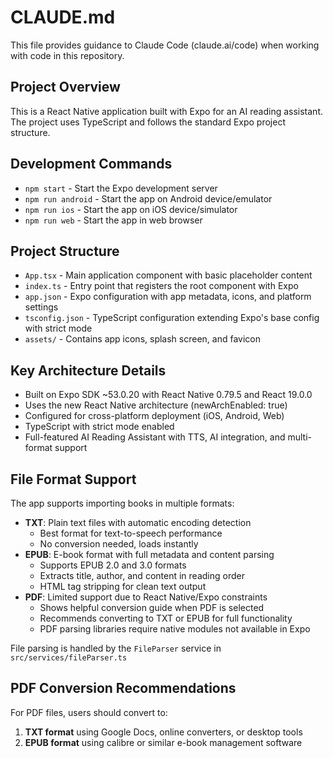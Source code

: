 # CLAUDE.md

This file provides guidance to Claude Code (claude.ai/code) when working with code in this repository.

## Project Overview

This is a React Native application built with Expo for an AI reading assistant. The project uses TypeScript and follows the standard Expo project structure.

## Development Commands

- `npm start` - Start the Expo development server
- `npm run android` - Start the app on Android device/emulator
- `npm run ios` - Start the app on iOS device/simulator  
- `npm run web` - Start the app in web browser

## Project Structure

- `App.tsx` - Main application component with basic placeholder content
- `index.ts` - Entry point that registers the root component with Expo
- `app.json` - Expo configuration with app metadata, icons, and platform settings
- `tsconfig.json` - TypeScript configuration extending Expo's base config with strict mode
- `assets/` - Contains app icons, splash screen, and favicon

## Key Architecture Details

- Built on Expo SDK ~53.0.20 with React Native 0.79.5 and React 19.0.0
- Uses the new React Native architecture (newArchEnabled: true)
- Configured for cross-platform deployment (iOS, Android, Web)
- TypeScript with strict mode enabled
- Full-featured AI Reading Assistant with TTS, AI integration, and multi-format support

## File Format Support

The app supports importing books in multiple formats:
- **TXT**: Plain text files with automatic encoding detection
  - Best format for text-to-speech performance
  - No conversion needed, loads instantly
- **EPUB**: E-book format with full metadata and content parsing
  - Supports EPUB 2.0 and 3.0 formats
  - Extracts title, author, and content in reading order
  - HTML tag stripping for clean text output
- **PDF**: Limited support due to React Native/Expo constraints
  - Shows helpful conversion guide when PDF is selected
  - Recommends converting to TXT or EPUB for full functionality
  - PDF parsing libraries require native modules not available in Expo

File parsing is handled by the `FileParser` service in `src/services/fileParser.ts`

## PDF Conversion Recommendations
For PDF files, users should convert to:
1. **TXT format** using Google Docs, online converters, or desktop tools
2. **EPUB format** using calibre or similar e-book management software